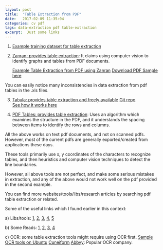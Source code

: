 ```yaml
---
layout: post
title:  "Table Extraction from PDF"
date:   2017-02-09 11:35:04
categories: cv pdf
tags: data-extraction pdf table-extraction
excerpt:  Just some links
---
```


1. [Example training dataset for table extraction](http://www.tamirhassan.com/dataset.html)

2. [Zanran: provides table extraction](http://zanran.com/): It claims using computer vision to identify graphs and tables from PDF documents.

   [Example Table Extraction from PDF using Zanran](https://s3.amazonaws.com/pdf_demo/ExampleTableExtraction1/ExampleTableExtraction1_images_charts.html)
   [Download PDF Sample here](https://github.com/kasooja/kasooja.github.io/tree/master/resources/ExampleTableExtraction1.pdf)

You can easily notice many inconsistencies in data extraction from pdf tables in the .xls files.

3. [Tabula: provides table extraction and freely available](http://tabula.technology/) 
   [Git repo](https://github.com/tabulapdf/tabula)  
   [See how it works here](https://source.opennews.org/en-US/articles/introducing-tabula/)

4. [PDF Tables: provides table extraction](https://pdftables.com/): Uses an algorithm which examines the structure in the PDF, and it understands the spacing between items to identify the rows and columns. 


All the above works on text pdf documents, and not on scanned pdfs. 
However, most of the current pdfs are generally exported/created from applications these days. 

These tools primarily use x, y coordinates of the characters to recognize tables, and then heuristics and computer vision techniques to detect the line boundaries. 

However, all above tools are not perfect, and make some serious mistakes in extraction, and any of the above would not work well on the pdf provided in the second example.

You can find more websites/tools/libs/research articles by searching pdf table extraction or related.

Some of the useful links which I found earlier in this context:

a) Libs/tools: [1](https://github.com/ashima/pdf-table-extract), [2](http://pdftoxml.sourceforge.net/), [3](http://www.pdftron.com/pdfgenie/), [4](https://github.com/okfn/pdftables), [5](https://github.com/liberit/scraptils/blob/master/scraptils/tools/pdf2csv.py) 

b) Some Reads: [1](https://schoolofdata.org/2013/06/18/get-started-with-scraping-extracting-simple-tables-from-pdf-documents/), [2](http://craiget.com/blog/extracting-table-data-from-pdfs-with-ocr/), [3](https://scraperwiki.com/2013/07/pdftables-a-python-library-for-getting-tables-out-of-pdf-files/), [4](https://pdfliberation.wordpress.com/)

c) OCR: some table extraction tools might require using OCR first.
    [Sample OCR tools on Ubuntu](https://help.ubuntu.com/community/OCR)
    [Cuneiform](https://launchpad.net/cuneiform-linux)
    [Abbyy](https://www.abbyy.com/en-gb/): Popular OCR company. 
